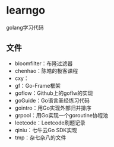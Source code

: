 # learngo
golang学习代码

## 文件
+ bloomfilter：布隆过滤器
+ chenhao：陈皓的极客课程
+ cxy：
+ gf：Go-Frame框架
+ goflow：Github上的goflw的实现
+ goGuide：Go语言圣经练习代码
+ gointro：用Go实现外部归并排序
+ grpool：用Go实现一个goroutine协程池
+ leetcode：Leetcode刷题记录
+ qiniu：七牛云Go SDK实现
+ tmp：杂七杂八的文件